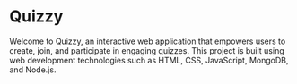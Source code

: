 # Quizzy
Welcome to Quizzy, an interactive web application that empowers users to create, join, and participate in engaging quizzes. This project is built using web development technologies such as HTML, CSS, JavaScript, MongoDB, and Node.js.
